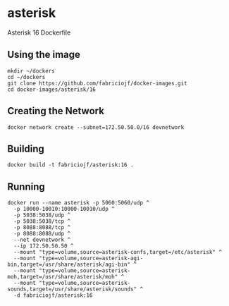 # asterisk

Asterisk 16 Dockerfile

## Using the image

```console
mkdir ~/dockers
cd ~/dockers
git clone https://github.com/fabriciojf/docker-images.git
cd docker-images/asterisk/16
```

## Creating the Network

```console
docker network create --subnet=172.50.50.0/16 devnetwork
```

## Building

```console
docker build -t fabriciojf/asterisk:16 .
```

## Running

```console
docker run --name asterisk -p 5060:5060/udp ^
  -p 10000-10010:10000-10010/udp ^
  -p 5038:5038/udp ^
  -p 5038:5038/tcp ^
  -p 8088:8088/tcp ^
  -p 8088:8088/udp ^
  --net devnetwork ^
  --ip 172.50.50.50 ^
  --mount "type=volume,source=asterisk-confs,target=/etc/asterisk" ^
  --mount "type=volume,source=asterisk-agi-bin,target=/usr/share/asterisk/agi-bin" ^
  --mount "type=volume,source=asterisk-moh,target=/usr/share/asterisk/moh" ^
  --mount "type=volume,source=asterisk-sounds,target=/usr/share/asterisk/sounds" ^
  -d fabriciojf/asterisk:16
```
